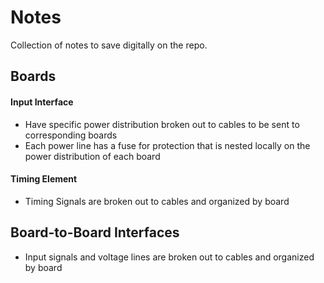 # Notes
Collection of notes to save digitally on the repo.

## Boards
#### Input Interface
- Have specific power distribution broken out to cables to be sent to corresponding boards
- Each power line has a fuse for protection that is nested locally on the power distribution of each board

#### Timing Element
- Timing Signals are broken out to cables and organized by board

## Board-to-Board Interfaces
- Input signals and voltage lines are broken out to cables and organized by board
